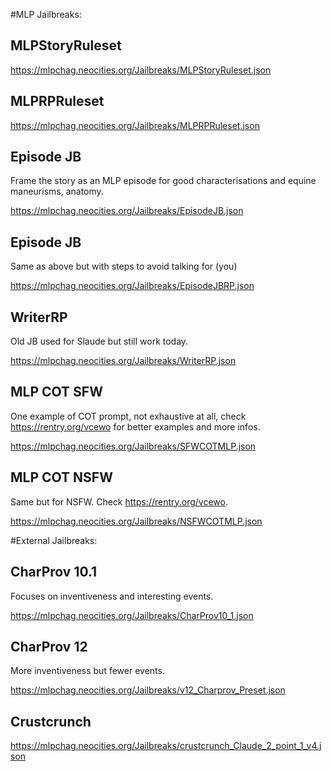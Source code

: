 #MLP Jailbreaks:

## MLPStoryRuleset

https://mlpchag.neocities.org/Jailbreaks/MLPStoryRuleset.json

## MLPRPRuleset

https://mlpchag.neocities.org/Jailbreaks/MLPRPRuleset.json

## Episode JB

Frame the story as an MLP episode for good characterisations and equine maneurisms, anatomy. 

https://mlpchag.neocities.org/Jailbreaks/EpisodeJB.json

## Episode JB

Same as above but with steps to avoid talking for (you)

https://mlpchag.neocities.org/Jailbreaks/EpisodeJBRP.json

## WriterRP

Old JB used for Slaude but still work today.

https://mlpchag.neocities.org/Jailbreaks/WriterRP.json

## MLP COT SFW

One example of COT prompt, not exhaustive at all, check https://rentry.org/vcewo for better examples and more infos. 

https://mlpchag.neocities.org/Jailbreaks/SFWCOTMLP.json

## MLP COT NSFW

Same but for NSFW. Check https://rentry.org/vcewo.

https://mlpchag.neocities.org/Jailbreaks/NSFWCOTMLP.json

#External Jailbreaks:

## CharProv 10.1

Focuses on inventiveness and interesting events.

https://mlpchag.neocities.org/Jailbreaks/CharProv10_1.json

## CharProv 12

More inventiveness but fewer events.

https://mlpchag.neocities.org/Jailbreaks/v12_Charprov_Preset.json

## Crustcrunch

https://mlpchag.neocities.org/Jailbreaks/crustcrunch_Claude_2_point_1_v4.json